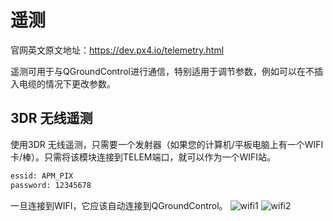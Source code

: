 # 遥测
官网英文原文地址：https://dev.px4.io/telemetry.html

遥测可用于与QGroundControl进行通信，特别适用于调节参数，例如可以在不插入电缆的情况下更改参数。
## 3DR 无线遥测
使用3DR 无线遥测，只需要一个发射器（如果您的计算机/平板电脑上有一个WIFI卡/棒）。只需将该模块连接到TELEM端口，就可以作为一个WIFI站。
```sh
essid: APM_PIX
password: 12345678
```
一旦连接到WIFI，它应该自动连接到QGroundControl。
![wifi1](../pictures//hardware/3dr_wifi_1.JPG)
![wifi2](../pictures//hardware/3dr_wifi_2.png)
